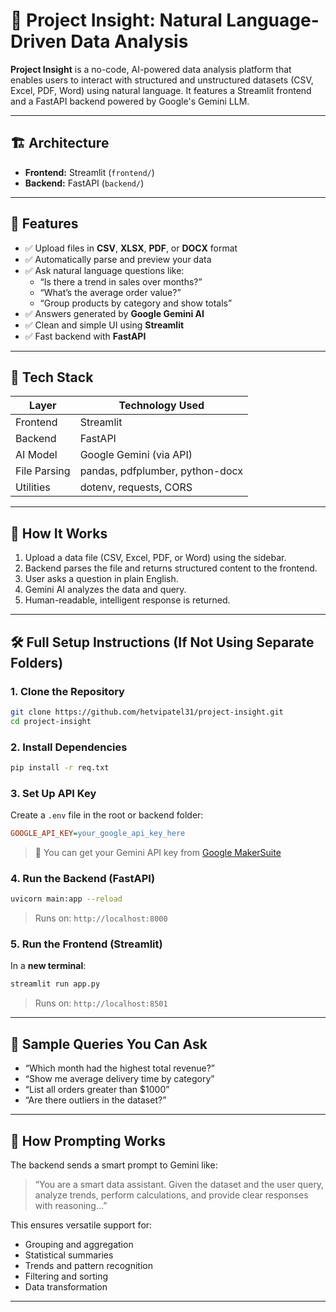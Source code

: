 # 🧠 Project Insight: Natural Language-Driven Data Analysis

**Project Insight** is a no-code, AI-powered data analysis platform that enables users to interact with structured and unstructured datasets (CSV, Excel, PDF, Word) using natural language. It features a Streamlit frontend and a FastAPI backend powered by Google's Gemini LLM.

---

## 🏗️ Architecture

- **Frontend:** Streamlit (`frontend/`)
- **Backend:** FastAPI (`backend/`)

---

## 🚀 Features

- ✅ Upload files in **CSV**, **XLSX**, **PDF**, or **DOCX** format  
- ✅ Automatically parse and preview your data  
- ✅ Ask natural language questions like:  
  - “Is there a trend in sales over months?”  
  - “What’s the average order value?”  
  - “Group products by category and show totals”  
- ✅ Answers generated by **Google Gemini AI**  
- ✅ Clean and simple UI using **Streamlit**  
- ✅ Fast backend with **FastAPI**

---

## 🧰 Tech Stack

| Layer        | Technology Used                |
|--------------|---------------------------------|
| Frontend     | Streamlit                      |
| Backend      | FastAPI                        |
| AI Model     | Google Gemini (via API)        |
| File Parsing | pandas, pdfplumber, python-docx |
| Utilities    | dotenv, requests, CORS         |

---

## 🧪 How It Works

1. Upload a data file (CSV, Excel, PDF, or Word) using the sidebar.  
2. Backend parses the file and returns structured content to the frontend.  
3. User asks a question in plain English.  
4. Gemini AI analyzes the data and query.  
5. Human-readable, intelligent response is returned.

---

## 🛠️ Full Setup Instructions (If Not Using Separate Folders)

### 1. Clone the Repository

```bash
git clone https://github.com/hetvipatel31/project-insight.git
cd project-insight
```

### 2. Install Dependencies

```bash
pip install -r req.txt
```

### 3. Set Up API Key

Create a `.env` file in the root or backend folder:

```ini
GOOGLE_API_KEY=your_google_api_key_here
```

> 🔐 You can get your Gemini API key from [Google MakerSuite](https://makersuite.google.com/app/apikey)

### 4. Run the Backend (FastAPI)

```bash
uvicorn main:app --reload
```

> Runs on: `http://localhost:8000`

### 5. Run the Frontend (Streamlit)

In a **new terminal**:

```bash
streamlit run app.py
```

> Runs on: `http://localhost:8501`

---

## 💬 Sample Queries You Can Ask

- “Which month had the highest total revenue?”  
- “Show me average delivery time by category”  
- “List all orders greater than $1000”  
- “Are there outliers in the dataset?”

---

## 🧠 How Prompting Works

The backend sends a smart prompt to Gemini like:

> “You are a smart data assistant. Given the dataset and the user query, analyze trends, perform calculations, and provide clear responses with reasoning...”

This ensures versatile support for:

- Grouping and aggregation  
- Statistical summaries  
- Trends and pattern recognition  
- Filtering and sorting  
- Data transformation

---
